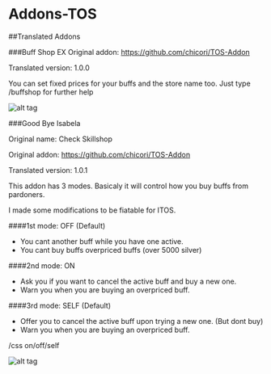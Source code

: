 # Addons-TOS
##Translated Addons

###Buff Shop EX
Original addon: https://github.com/chicori/TOS-Addon

Translated version: 1.0.0

You can set fixed prices for your buffs and the store name too. Just type /buffshop for further help

![alt tag](http://i.imgur.com/MPnRQ5L.png)

###Good Bye Isabela

Original name: Check Skillshop

Original addon: https://github.com/chicori/TOS-Addon

Translated version: 1.0.1

This addon has 3 modes. Basicaly it will control how you buy buffs from pardoners.

I made some modifications to be fiatable for ITOS.

####1st mode: OFF (Default)
- You cant another buff while you have one active.
- You cant buy buffs overpriced buffs (over 5000 silver)

####2nd mode: ON
- Ask you if you want to cancel the active buff and buy a new one.
- Warn you when you are buying an overpriced buff.

####3rd mode: SELF (Default)
- Offer you to cancel the active buff upon trying a new one. (But dont buy)
- Warn you when you are buying an overpriced buff.

/css on/off/self

![alt tag](http://i.imgur.com/vLiiMEM.png)
